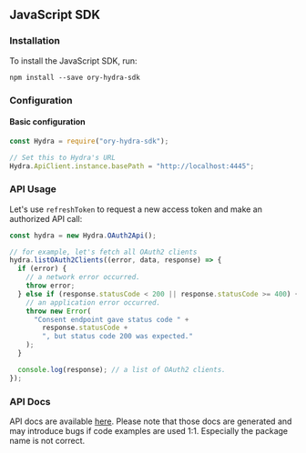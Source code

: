 ## JavaScript SDK

<!-- toc -->

### Installation

To install the JavaScript SDK, run:

```
npm install --save ory-hydra-sdk
```

### Configuration

#### Basic configuration

```js
const Hydra = require("ory-hydra-sdk");

// Set this to Hydra's URL
Hydra.ApiClient.instance.basePath = "http://localhost:4445";
```

### API Usage

Let's use `refreshToken` to request a new access token and make
an authorized API call:

```js
const hydra = new Hydra.OAuth2Api();

// for example, let's fetch all OAuth2 clients
hydra.listOAuth2Clients((error, data, response) => {
  if (error) {
    // a network error occurred.
    throw error;
  } else if (response.statusCode < 200 || response.statusCode >= 400) {
    // an application error occurred.
    throw new Error(
      "Consent endpoint gave status code " +
        response.statusCode +
        ", but status code 200 was expected."
    );
  }

  console.log(response); // a list of OAuth2 clients.
});
```

### API Docs

API docs are available [here](https://github.com/ory/hydra/blob/master/sdk/js/hydra/swagger/README.md).
Please note that those docs are generated and may introduce bugs if code examples are used 1:1. Especially
the package name is not correct.
